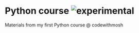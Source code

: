 # Python course ![experimental](https://img.shields.io/badge/lifecycle-experimental-orange.svg)

Materials from my first Python course @ codewithmosh
